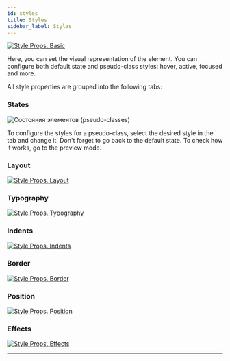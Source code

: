 ```yaml
---
id: styles
title: Styles
sidebar_label: Styles
---
```


[![Style Props. Basic](https://img.youtube.com/vi/kDEtTCMTEY8/0.jpg)](https://www.youtube.com/watch?v=kDEtTCMTEY8)

Here, you can set the visual representation of the element. You can configure both default state and pseudo-class styles: hover, active, focused and more.

All style properties are grouped into the following tabs:

### States

![Состояния элементов (pseudo-classes)](/scr/props-panel-styles-states.png)

To configure the styles for a pseudo-class, select the desired style in the tab and change it. Don't forget to go back to the default state. To check how it works, go to the preview mode.

### Layout

[![Style Props. Layout](https://img.youtube.com/vi/poqFYGSi8Qg/0.jpg)](https://www.youtube.com/watch?v=poqFYGSi8Qg)

### Typography

[![Style Props. Typography](https://img.youtube.com/vi/rDvkk93OiQA/0.jpg)](https://www.youtube.com/watch?v=rDvkk93OiQA)

### Indents

[![Style Props. Indents](https://img.youtube.com/vi/og2CZMritoY/0.jpg)](https://www.youtube.com/watch?v=og2CZMritoY)

### Border

[![Style Props. Border](https://img.youtube.com/vi/_lBpE4uFhkk/0.jpg)](https://www.youtube.com/watch?v=_lBpE4uFhkk)

### Position

[![Style Props. Position](https://img.youtube.com/vi/Y-MOOBqjSg4/0.jpg)](https://www.youtube.com/watch?v=Y-MOOBqjSg4)

### Effects

[![Style Props. Effects](https://img.youtube.com/vi/esh5UtPaXcU/0.jpg)](https://www.youtube.com/watch?v=esh5UtPaXcU)

---
